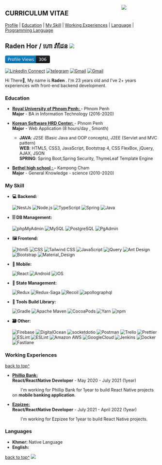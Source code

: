 <!--
### Hi there 👋

**rimsila/README.md** is a ✨ _special_ ✨ repository because its `README.md` (this file) appears on your GitHub profile.

Here are some ideas to get you started:

- 🔭 I’m currently working on ...
- 🌱 I’m currently learning ...
- 👯 I’m looking to collaborate on ...
- 🤔 I’m looking for help with ...
- 💬 Ask me about ...
- 📫 How to reach me: ...
- 😄 Pronouns: ...
- ⚡ Fun fact: ...
-->

<a target="_blank" href="https://github.com/raden-hor"><img width="120" align="right" src="https://avatars.githubusercontent.com/u/47242981?v=4"></a>

## CURRICULUM VITAE

[Profile](#) | [Education](#education) | [My Skill](#my-skill) | [Working Experiences](#working-experiences) | [Language](#languages) | [Programming Language](#programming-language)

## Raden Hor / ​​ហោ​ រ៉ាដែន <img src="https://i.pinimg.com/originals/90/59/55/905955419992c3e7b297f786c5a3bc45.gif" width="40">
[<img src="https://raw.githubusercontent.com/Raden-Hor/Raden-Hor/main/profile-views.svg" height="25"/>](https://github.com/Raden-Hor)

[![LinkedIn Connect](https://img.shields.io/badge/%20-Connect-black?color=14171A&labelColor=212121&logo=linkedin&logoColor=ffcc80)](https://www.linkedin.com/in/raden-hor-2bab77195)
[![telegram](https://img.shields.io/badge/Telegram-Chat-black?color=14171A&labelColor=blue&logoColor=ffffff)](https://t.me/radenhor9)
[![Gmail](https://img.shields.io/badge/%20-radenhor9@gmail.com-black?color=14171A&labelColor=ef5350&logo=gmail&logoColor=ffffff)](mailto:radenhor9@gmail.com?subject=From%20GitHub&cc=radenhor9@gmail&body=Hi,%20there.%20Found%20you%20from%20GitHub.)
[![Gmail](https://img.shields.io/badge/Phone-+855_10758731-black?color=14171A&labelColor=blue&logoColor=ffffff)](tel:85510758731)

Hi There👋, My name is <b>Raden </b>. I'm 23 years old and I've 2+ years experiences with front-end backend development.

### Education

- <b><a href="http://www.rupp.edu.kh" target="_blank" > Royal University of Phnom Penh:
  </a> </b> - Phnom Penh<br>
  <b>Major</b> - BA in Information Technology (2016-2020)

- <b><a href="https://www.kshrd.com.kh/" target="_blank" > Korean Software HRD Center:
  </a> </b> - Phnom Penh<br>
  <b>Major</b> - Web Application (8 hours/day , 5month)

  - <b>JAVA</b>: J2SE (Basic Java and OOP concepts), J2EE (Servlet and MVC pattern)<br>
    <b>WEB</b>: HTML5, CSS3, JavaScript, Bootstrap 4, CSS FlexBox, jQuery, AJAX, JSON<br>
    <b> SPRING</b>: Spring Boot,Spring Security, ThymeLeaf Template Engine

- <b><a href="#" target="_blank" > Bethel high school :
  </a> </b> – Kampong Cham<br>
  <b>Major</b> - General Knowledge - science (2010-2020)

### My Skill

- <b>💻 Backend: </b>
  <p>
    <img alt="NestJs" src="https://img.shields.io/badge/-NestJs-ea2845?style=flat-square&logo=nestjs&logoColor=white" />
    <img alt="Node.js" src="https://img.shields.io/badge/-Node.js-339933?style=flat-square&logo=Node.js&logoColor=white" />
    <img alt="TypeScript" src="https://img.shields.io/badge/-TypeScript-007ACC?style=flat-square&logo=typescript&logoColor=white" />
    <img alt="Spring" src="https://img.shields.io/badge/-Spring Boot-6DB33F?style=flat-square&logo=Spring&logoColor=white" />
    <img alt="Java" src="https://img.shields.io/badge/-Java-5496c4?style=flat-square&logo=java&logoColor=white" />
  <p>

- <b>🗄️ DB Management: </b>
  <p>
    <img alt="phpMyAdmin" src="https://img.shields.io/badge/-phpMyAdmin-6C78AF?style=flat-square&logo=phpMyAdmin&logoColor=white" />
    <img alt="MySQL" src="https://img.shields.io/badge/-MySQL-4479A1?style=flat-square&logo=MySQL&logoColor=white" /> 
    <img alt="PostgreSQL" src="https://img.shields.io/badge/-PostgreSQL-4169E1?style=flat-square&logo=PostgreSQL&logoColor=white" /> 
    <img alt="PgAdmin" src="https://img.shields.io/badge/-PgAdmin-4169E1?style=flat-square&logo=PostgreSQL&logoColor=white" /> 
  <p>
- <b>🖼️ Frontend: </b>
  <p>
    <img alt="html5" src="https://img.shields.io/badge/-HTML5-E34F26?style=flat-square&logo=html5&logoColor=white" />
    <img alt="CSS" src="https://img.shields.io/badge/-CSS3-1572B6?style=flat-square&logo=CSS3&logoColor=white" />
    <img alt="Tailwind CSS" src="https://img.shields.io/badge/-TailwindCSS-06B6D4?style=flat-square&logo=TailwindCSS&logoColor=white" />
    <img alt="JavaScript" src="https://img.shields.io/badge/-JavaScript-F7DF1E?style=flat-square&logo=JavaScript&logoColor=white" /> 
    <img alt="jQuery" src="https://img.shields.io/badge/-jQuery-0769AD?style=flat-square&logo=jQuery&logoColor=white" />
    <img alt="Ant Design" src="https://img.shields.io/badge/-AntDesign-0170FE?style=flat-square&logo=AntDesign&logoColor=white" />
    <img alt="Bootstrap" src="https://img.shields.io/badge/-Bootstrap-7952B3?style=flat-square&logo=Bootstrap&logoColor=white" /> 
    <img alt="Material_Design" src="https://img.shields.io/badge/-materialdesign-757575?style=flat-square&logo=materialdesign&logoColor=white" />
  <p>
- <b>📱 Mobile: </b>
  <p>
    <img alt="React" src="https://img.shields.io/badge/-ReactNative-45b8d8?style=flat-square&logo=react&logoColor=white" />
    <img alt="Android" src="https://img.shields.io/badge/-Android-3DDC84?style=flat-square&logo=Android&logoColor=white" />
    <img alt="iOS" src="https://img.shields.io/badge/-Swift-F05138?style=flat-square&logo=Swift&logoColor=white" />
  <p>

- <b>🔩 State Management: </b>
  <p>
    <img alt="Redux" src="https://img.shields.io/badge/-Redux-764ABC?style=flat-square&logo=Redux&logoColor=white" />
    <img alt="Redux-Saga" src="https://img.shields.io/badge/-reduxsaga-45b8d8?style=flat-square&logo=reduxsaga&logoColor=white" />
    <img alt="Recoil" src="https://img.shields.io/badge/-Recoil-f52718?style=flat-square&logo=recoil&logoColor=white" />
    <img alt="apollographql" src="https://img.shields.io/badge/-apollographql-311C87?style=flat-square&logo=apollographql&logoColor=white" /> 
  <p>
- <b>🧰 Tools Build Library: </b>
  <p>
    <img alt="Gradle" src="https://img.shields.io/badge/-Gradle-02303A?style=flat-square&logo=Gradle&logoColor=white" />
    <img alt="Apache Maven" src="https://img.shields.io/badge/-Apache Maven-C71A36?style=flat-square&logo=ApacheMaven&logoColor=white" />
    <img alt="CocoaPods" src="https://img.shields.io/badge/-CocoaPods-EE3322?style=flat-square&logo=CocoaPods&logoColor=white" />
    <img alt="Yarn" src="https://img.shields.io/badge/-Yarn-2C8EBB?style=flat-square&logo=Yarn&logoColor=white" />
    <img alt="npm" src="https://img.shields.io/badge/-Npm-CB3837?style=flat-square&logo=npm&logoColor=white" />
  <p>
- <b>🗃️ Other: </b>
  <p>
    <img alt="Firebase" src="https://img.shields.io/badge/-Firebase-FFCA28?style=flat-square&logo=Firebase&logoColor=white" />
    <img alt="DigitalOcean" src="https://img.shields.io/badge/-DigitalOcean-0080FF?style=flat-square&logo=DigitalOcean&logoColor=white" />
    <img alt="socketdotio" src="https://img.shields.io/badge/-Socket.io-010101?style=flat-square&logo=socketdotio&logoColor=white" /> 
    <img alt="Postman" src="https://img.shields.io/badge/-Postman-FF6C37?style=flat-square&logo=Postman&logoColor=white" /> 
    <img alt="Trello" src="https://img.shields.io/badge/-Trello-0052CC?style=flat-square&logo=Trello&logoColor=white" />
    <img alt="Prettier" src="https://img.shields.io/badge/-Prettier-F7B93E?style=flat-square&logo=Prettier&logoColor=white" />
    <img alt="ESLint" src="https://img.shields.io/badge/-ESLint-4B32C3?style=flat-square&logo=ESLint&logoColor=white" />
    <img alt="ESLint" src="https://img.shields.io/badge/-StyleLint-4B32C3?style=flat-square&logo=StyleLint&logoColor=white" />
    <img alt="Amazon AWS" src="https://img.shields.io/badge/AmazonAWS-FF9900?style=flat-square&logo=AmazonAWS&logoColor=white" />
    <img alt="GoogleCloud" src="https://img.shields.io/badge/Google Cloud-4285F4?style=flat-square&logo=GoogleCloud&logoColor=white" />
    <img alt="Jenkins" src="https://img.shields.io/badge/Jenkins-D24939?style=flat-square&logo=Jenkins&logoColor=white" />
    <img alt="Docker" src="https://img.shields.io/badge/Docker-2496ED?style=flat-square&logo=Docker&logoColor=white" />
    <img alt="Fastlane" src="https://img.shields.io/badge/Fastlane-00F200?style=flat-square&logo=Fastlane&logoColor=white" />
  <p>

### Working Experiences

[back to top^](#curriculum-vitae)

- <b> <a target="_blank" href="https://phillipbank.com/" target="_blank" > Phillip Bank:
  </a></b> <br>
  <b>React/ReactNative Developer</b> - May 2020 - July 2021 (1year)

  &nbsp;&nbsp;&nbsp;&nbsp;&nbsp;&nbsp;&nbsp;I'm working for Phillip Bank for 1year to build React Native projects on <b>mobile banking application</b>.
  
 
- <b> <a target="_blank" href="https://ezpizee.com/" target="_blank" > Ezpizee:
  </a></b> <br>
  <b>React/ReactNative Developer</b> - July 2021 - April 2022 (1year)

  &nbsp;&nbsp;&nbsp;&nbsp;&nbsp;&nbsp;&nbsp;I'm working for Ezpizee for 1year to build React Native projects.

### Languages

- <b>Khmer:</b> Native Language
- <b>English:</b> 

</p>

[back to top^](#curriculum-vitae)
![](https://bit.ly/3PDYiS6)
